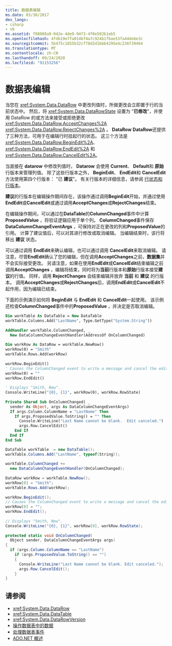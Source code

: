 ```yaml
---
title: 数据表编辑
ms.date: 03/30/2017
dev_langs:
- csharp
- vb
ms.assetid: f08008a9-042e-4de9-94f3-4f0e502b1eb5
ms.openlocfilehash: 4fdb19e7fa014bf4a7c924b1fbae53fa44de6e3c
ms.sourcegitcommit: 5b475c1855b32cf78d2d1bbb4295e4c236f39464
ms.translationtype: MT
ms.contentlocale: zh-CN
ms.lasthandoff: 09/24/2020
ms.locfileid: "91153256"
---
```

# <a name="datatable-edits"></a>数据表编辑

当您在 <xref:System.Data.DataRow> 中更改列值时，所做更改会立即置于行的当前状态中。 然后，将 <xref:System.Data.DataRowState> 设置为 "**已修改**"，并使用 DataRow 的或方法来接受或拒绝更改 <xref:System.Data.DataRow.AcceptChanges%2A> <xref:System.Data.DataRow.RejectChanges%2A> 。 **DataRow** **DataRow**还提供了三种方法，可用于在编辑行时挂起行的状态。 这三个方法是 <xref:System.Data.DataRow.BeginEdit%2A>、<xref:System.Data.DataRow.EndEdit%2A> 和 <xref:System.Data.DataRow.CancelEdit%2A>。  
  
 当直接在 **datarow** 中修改列值时， **Datarow** 会使用 **Current**、 **Default**和 **原始** 行版本来管理列值。 除了这些行版本之外， **BeginEdit**、 **EndEdit**和 **CancelEdit** 方法使用第四个行版本： "已 **建议**"。 有关行版本的详细信息，请参阅 [行状态和行版本](row-states-and-row-versions.md)。  
  
 **建议**的行版本在编辑操作期间存在，该操作通过调用**BeginEdit**开始，并通过使用**EndEdit**或**CancelEdit**或通过调用**AcceptChanges**或**RejectChanges**结束。  
  
 在编辑操作期间，可以通过在**DataTable**的**ColumnChanged**事件中计算**ProposedValue** ，将验证逻辑应用于单个列。 **ColumnChanged**事件保存**DataColumnChangeEventArgs** ，可保持对正在更改的列和**ProposedValue**的引用。 计算了建议值后，可以对其进行修改或取消编辑。 当编辑结束时，该行将移出 **建议** 状态。  
  
 可以通过调用 **EndEdit**来确认编辑，也可以通过调用 **CancelEdit**来取消编辑。 请注意，尽管**EndEdit**确认了您的编辑，但在调用**AcceptChanges**之前，**数据集**并不会实际接受更改。 另请注意，如果在使用**EndEdit**或**CancelEdit**结束编辑之前调用**AcceptChanges** ，编辑将结束，同时将为**当前**行版本和**原始**行版本接受**建议**的行值。 同样，调用 **RejectChanges** 会结束编辑并放弃 **当前** 和 **建议** 的行版本。 调用**AcceptChanges**或**RejectChanges**后，调用**EndEdit**或**CancelEdit**不起作用，因为编辑已结束。  
  
 下面的示例演示如何将 **BeginEdit** 与 **EndEdit** 和 **CancelEdit**一起使用。 该示例还检查**ColumnChanged**事件中的**ProposedValue** ，并决定是否取消编辑。  
  
```vb  
Dim workTable As DataTable = New DataTable  
workTable.Columns.Add("LastName", Type.GetType("System.String"))  
  
AddHandler workTable.ColumnChanged, _  
  New DataColumnChangeEventHandler(AddressOf OnColumnChanged)  
  
Dim workRow As DataRow = workTable.NewRow()  
workRow(0) = "Smith"  
workTable.Rows.Add(workRow)  
  
workRow.BeginEdit()  
' Causes the ColumnChanged event to write a message and cancel the edit.  
workRow(0) = ""
workRow.EndEdit()  
  
' Displays "Smith, New".  
Console.WriteLine("{0}, {1}", workRow(0), workRow.RowState)  
  
Private Shared Sub OnColumnChanged( _  
  sender As Object, args As DataColumnChangeEventArgs)  
  If args.Column.ColumnName = "LastName" Then  
    If args.ProposedValue.ToString() = "" Then  
      Console.WriteLine("Last Name cannot be blank.  Edit canceled.")  
      args.Row.CancelEdit()  
    End If  
  End If  
End Sub  
```  
  
```csharp  
DataTable workTable  = new DataTable();  
workTable.Columns.Add("LastName", typeof(String));  
  
workTable.ColumnChanged +=
  new DataColumnChangeEventHandler(OnColumnChanged);  
  
DataRow workRow = workTable.NewRow();  
workRow[0] = "Smith";  
workTable.Rows.Add(workRow);  
  
workRow.BeginEdit();  
// Causes the ColumnChanged event to write a message and cancel the edit.  
workRow[0] = "";
workRow.EndEdit();  
  
// Displays "Smith, New".  
Console.WriteLine("{0}, {1}", workRow[0], workRow.RowState);
  
protected static void OnColumnChanged(  
  Object sender, DataColumnChangeEventArgs args)  
{  
  if (args.Column.ColumnName == "LastName")  
    if (args.ProposedValue.ToString() == "")  
    {  
      Console.WriteLine("Last Name cannot be blank. Edit canceled.");  
      args.Row.CancelEdit();  
    }  
}  
```  
  
## <a name="see-also"></a>请参阅

- <xref:System.Data.DataRow>
- <xref:System.Data.DataTable>
- <xref:System.Data.DataRowVersion>
- [操作数据表中的数据](manipulating-data-in-a-datatable.md)
- [处理数据表事件](handling-datatable-events.md)
- [ADO.NET 概述](../ado-net-overview.md)

